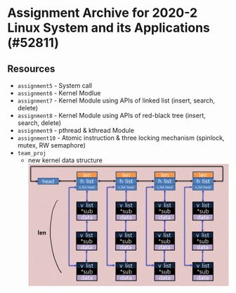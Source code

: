 # Assignment Archive for 2020-2 Linux System and its Applications (#52811)

## Resources
- `assignment5` - System call  
- `assignment6` - Kernel Modlue  
- `assignment7` - Kernel Module using APIs of linked list (insert, search, delete)   
- `assignment8` - Kernel Module using APIs of red-black tree (insert, search, delete)  
- `assignment9` - pthread & kthread Module  
- `assignment10` - Atomic instruction & three locking mechanism (spinlock, mutex, RW semaphore)  
- `team_proj`
  - new kernel data structure
  ![multi_head linked list](./img/data_structure.png)
